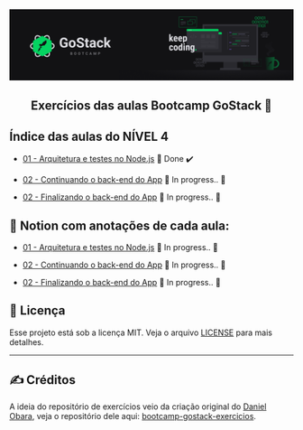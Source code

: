 <img alt="GoStack" src="../.github/GoStackBanner.png"/>

<h2 align="center">
  Exercícios das aulas Bootcamp GoStack 🚀
</h2>

## Índice das aulas do NÍVEL 4

- [01 - Arquitetura e testes no Node.js](https://github.com/guilhermejulio/gostack-exercicios/tree/master/nivel-4/01-gobarber-backend) 🚀 Done :heavy_check_mark:

- [02 - Continuando o back-end do App]() :construction: In progress.. :construction:

- [02 - Finalizando o back-end do App]() :construction: In progress.. :construction:

## :open_book: Notion com anotações de cada aula:

- [01 - Arquitetura e testes no Node.js](https://www.notion.so/Arquitetura-e-testes-Node-JS-5d5a2c750e36462098d011af53047da1) :construction: In progress.. :construction:

- [02 - Continuando o back-end do App](https://www.notion.so/Continuando-o-back-end-do-App-cb03e0321a394e399f38d7296c6bf80d) :construction: In progress.. :construction:

- [02 - Finalizando o back-end do App](https://www.notion.so/Finalizando-o-back-end-do-App-13980ca3672b4b6589fbd9609c6d4553) :construction: In progress.. :construction:

## :memo: Licença

Esse projeto está sob a licença MIT. Veja o arquivo [LICENSE](LICENSE) para mais detalhes.

---

## :writing_hand: Créditos

A ideia do repositório de exercícios veio da criação original do [Daniel Obara](https://github.com/DanielObara), veja o repositório dele aqui: [bootcamp-gostack-exercicios](https://github.com/DanielObara/bootcamp-gostack-exercicios).
